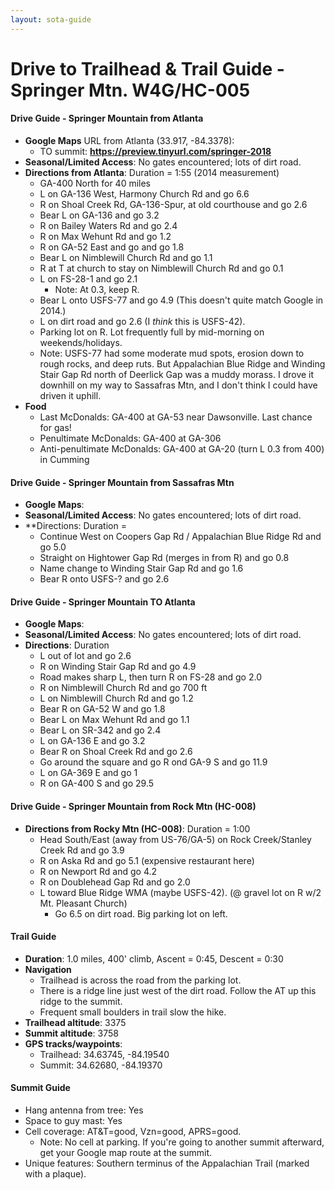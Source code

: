 ```yaml
---
layout: sota-guide
---
```

# Drive to Trailhead & Trail Guide - Springer Mtn. W4G/HC-005

#### Drive Guide - Springer Mountain from Atlanta

- **Google Maps** URL from Atlanta (33.917, -84.3378): 
  - TO summit: **https://preview.tinyurl.com/springer-2018**
- **Seasonal/Limited Access**: No gates encountered; lots of dirt road.
- **Directions from Atlanta**: Duration = 1:55 (2014 measurement)
  - GA-400 North for 40 miles
  - L on GA-136 West, Harmony Church Rd and go 6.6
  - R on Shoal Creek Rd, GA-136-Spur, at old courthouse and go 2.6
  - Bear L on GA-136 and go 3.2
  - R on Bailey Waters Rd and go 2.4
  - R on Max Wehunt Rd and go 1.2
  - R on GA-52 East and go and go 1.8
  - Bear L on Nimblewill Church Rd and go 1.1
  - R at T at church to stay on Nimblewill Church Rd and go 0.1 
  - L on FS-28-1 and go 2.1
    - Note: At 0.3, keep R.
  - Bear L onto USFS-77 and go 4.9  (This doesn't quite match Google in 2014.)
  - L on dirt road and go 2.6 (I *think* this is USFS-42).
  - Parking lot on R.  Lot frequently full by mid-morning on weekends/holidays.
  - Note: USFS-77 had some moderate mud spots, erosion down to rough rocks, and deep ruts. But Appalachian Blue Ridge and Winding Stair Gap Rd north of Deerlick Gap was a muddy morass.  I drove it downhill on my way to Sassafras Mtn, and I don't think I could have driven it uphill.
- **Food**
  - Last McDonalds: GA-400 at GA-53 near Dawsonville.  Last chance for gas!
  - Penultimate McDonalds: GA-400 at GA-306
  - Anti-penultimate McDonalds: GA-400 at GA-20 (turn L 0.3 from 400) in Cumming

#### Drive Guide - Springer Mountain from Sassafras Mtn

* **Google Maps**: 
* **Seasonal/Limited Access**: No gates encountered; lots of dirt road.
* **Directions: Duration = 
    * Continue West on Coopers Gap Rd / Appalachian Blue Ridge Rd and go 5.0
    * Straight on Hightower Gap Rd (merges in from R) and go 0.8
    * Name change to Winding Stair Gap Rd and go 1.6
    * Bear R onto USFS-? and go 2.6

#### Drive Guide - Springer Mountain TO Atlanta

* **Google Maps**: 
* **Seasonal/Limited Access**: No gates encountered; lots of dirt road.
* **Directions**: Duration 
    * L out of lot and go 2.6
    * R on Winding Stair Gap Rd and go 4.9
    * Road makes sharp L, then turn R on FS-28 and go 2.0
    * R on Nimblewill Church Rd and go 700 ft
    * L on Nimblewill Church Rd and go 1.2
    * Bear R on GA-52 W and go 1.8
    * Bear L on Max Wehunt Rd and go 1.1
    * Bear L on SR-342 and go 2.4
    * L on GA-136 E and go 3.2
    * Bear R on Shoal Creek Rd and go 2.6
    * Go around the square and go R ond GA-9 S and go 11.9
    * L on GA-369 E and go 1
    * R on GA-400 S and go 29.5

#### Drive Guide - Springer Mountain from Rock Mtn (HC-008)
* **Directions from Rocky Mtn (HC-008)**: Duration = 1:00
    * Head South/East (away from US-76/GA-5) on Rock Creek/Stanley Creek Rd and go 3.9
    * R on Aska Rd and go 5.1 (expensive restaurant here)
    * R on Newport Rd and go 4.2
    * R on Doublehead Gap Rd and go 2.0
    * L toward Blue Ridge WMA (maybe USFS-42).  (@ gravel lot on R w/2 Mt. Pleasant Church)
        * Go 6.5 on dirt road.  Big parking lot on left.

#### Trail Guide

* **Duration**: 1.0 miles, 400' climb, Ascent = 0:45, Descent = 0:30
* **Navigation**
    * Trailhead is across the road from the parking lot.
    * There is a ridge line just west of the dirt road.  Follow the AT up this ridge to the summit.
    * Frequent small boulders in trail slow the hike.
* **Trailhead altitude**: 3375
* **Summit altitude**: 3758
* **GPS tracks/waypoints**:
    * Trailhead: 34.63745, -84.19540
    * Summit: 34.62680, -84.19370

#### Summit Guide

* Hang antenna from tree: Yes
* Space to guy mast: Yes
* Cell coverage: AT&T=good, Vzn=good, APRS=good.
    * Note: No cell at parking.  If you're going to another summit afterward, get your Google map route at the summit.
* Unique features: Southern terminus of the Appalachian Trail (marked with a plaque).
